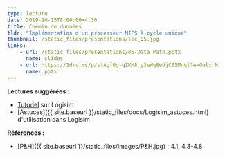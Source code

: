 ```yaml
---
type: lecture
date: 2019-10-15T8:00:00+4:30
title: Chemin de données
tldr: "Implémentation d'un processeur MIPS à cycle unique"
thumbnail: /static_files/presentations/lec_05.jpg
links:
    - url: /static_files/presentations/05-Data Path.pptx
      name: slides
    - url: https://1drv.ms/p/s!Agf0g-qZKM8_y3eWg8eUjCS5Mnql?e=OalxrN
      name: pptx
---
```

**Lectures suggérées :**   
- [Tutoriel](http://www.cburch.com/logisim/docs/2.7/en/html/guide/tutorial/index.html) sur Logisim
- [Astuces]({{ site.baseurl }}/static_files/docs/Logisim_astuces.html) d'utilisation dans Logisim

**Références :**
- [P&H]({{ site.baseurl }}/static_files/images/P&H.jpg) : 4.1, 4.3-4.8
